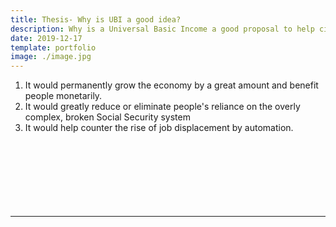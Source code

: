 ```yaml
---
title: Thesis- Why is UBI a good idea?
description: Why is a Universal Basic Income a good proposal to help citizens of the US?
date: 2019-12-17
template: portfolio
image: ./image.jpg
---
```


1. It would permanently grow the economy by a great amount and benefit people monetarily. 
2. It would greatly reduce or eliminate people's reliance on the overly complex, broken Social Security system
3. It would help counter the rise of job displacement by automation.
<br></br><br></br><br></br><br></br>
---